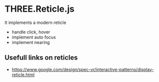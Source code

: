 # THREE.Reticle.js

It implements a modern reticle
- handle click, hover
- implement auto focus
- implement nearing



## Usefull links on reticles
- https://www.google.com/design/spec-vr/interactive-patterns/display-reticle.html